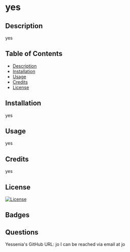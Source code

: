 # yes

  ## Description
  yes
  
  ## Table of Contents

  - [Description](#description)
  - [Installation](#installation)
  - [Usage](#usage)
  - [Credits](#credits)
  - [License](#license)
  
  ## Installation
  yes

  ## Usage
  yes
 
  ## Credits
  yes
  
  ## License
  [![License](https://img.shields.io/badge/License-Apache_2.0-blue.svg)](https://opensource.org/licenses/Apache-2.0)

  ## Badges
  
  ## Questions
  Yessenia's GitHub URL: jo
  I can be reached via email at jo
